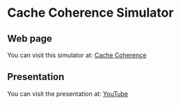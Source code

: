 # Cache Coherence Simulator

## Web page

You can visit this simulator at: [Cache Coherence](https://thechancher.github.io/CacheCoherence/)

## Presentation

You can visit the presentation at: [YouTube](https://youtu.be/5O5An90F0bc)
